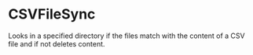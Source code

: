# CSVFileSync
Looks in a specified directory if the files match with the content of a CSV file and if not deletes content.
